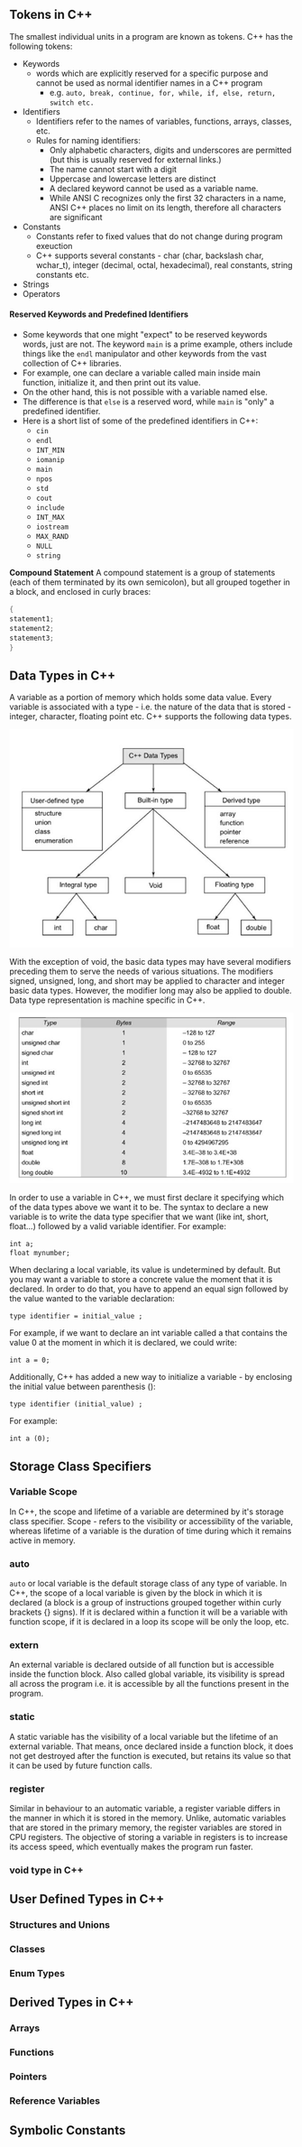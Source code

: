## Tokens in C++
The smallest individual units in a program are known as tokens. C++ has the following tokens: 

* Keywords
  * words which are explicitly reserved for a specific purpose and cannot be used as normal identifier names in a C++ program
      * e.g. ```auto, break, continue, for, while, if, else, return, switch etc.```
* Identifiers
  * Identifiers refer to the names of variables, functions, arrays, classes, etc.
  * Rules for naming identifiers:
    * Only alphabetic characters, digits and underscores are permitted (but this is usually reserved for external links.)
    * The name cannot start with a digit
    * Uppercase and lowercase letters are distinct
    * A declared keyword cannot be used as a variable name.
    * While ANSI C recognizes only the first 32 characters in a name, ANSI C++ places no limit on its length, therefore all characters are significant
* Constants
  * Constants refer to fixed values that do not change during program exeuction
  * C++ supports several constants - char (char, backslash char, wchar_t), integer (decimal, octal, hexadecimal), real constants, string constants etc.
* Strings
* Operators

#### Reserved Keywords and Predefined Identifiers
* Some keywords that one might "expect" to be reserved keywords words, just are not. The keyword ```main``` is a prime example, others include things like the ```endl``` manipulator and other keywords from the vast collection of C++ libraries. 
* For example, one can declare a variable called main inside main function, initialize it, and then print out its value. 
* On the other hand, this is not possible with a variable named else. 
* The difference is that ```else``` is a reserved word, while ```main``` is "only" a predefined identifier. 
* Here is a short list of some of the predefined identifiers in C++:
    * ```cin```
    * ```endl```
    * ```INT_MIN```
    * ```iomanip```
    * ```main```
    * ```npos```
    * ```std```
    * ```cout```
    * ```include```
    * ```INT_MAX```
    * ```iostream```
    * ```MAX_RAND```
    * ```NULL```
    * ```string```
   
**Compound Statement**
A compound statement is a group of statements (each of them terminated by its own semicolon), but all grouped together in a block, and enclosed in curly braces:

```C++
{ 
statement1; 
statement2; 
statement3; 
}
```

## Data Types in C++

A variable as a portion of memory which holds some data value. Every variable is associated with a type - i.e. the nature of the data that is stored - integer, character, floating point etc. C++ supports the following data types. 

![Data Types in C++](assets/data_types.jpg)

With the exception of void, the basic data types may have several modifiers preceding them to serve the needs of various situations. The modifiers signed, unsigned, long, and short may be applied to character and integer basic data types. However, the modifier long may also be applied to double. Data type representation is machine specific in C++.  

![Size and Range of Data Types](assets/size_range.jpg)

In order to use a variable in C++, we must first declare it specifying which of the data types above we want it to be. The syntax to declare a new variable is to write the data type specifier that we want (like int, short, float...) followed by a valid variable identifier. For example:

```
int a;
float mynumber;
```
When declaring a local variable, its value is undetermined by default. But you may want a variable to store a concrete value the moment that it is declared. In order to do that, you have to append an equal sign followed by the value wanted to the variable declaration:

```
type identifier = initial_value ; 
```

For example, if we want to declare an int variable called a that contains the value 0 at the moment in which it is declared, we could write:

```
int a = 0;
```

Additionally, C++ has added a new way to initialize a variable - by enclosing the initial value between parenthesis ():

```
type identifier (initial_value) ; 
```

For example:

```
int a (0); 
```

## Storage Class Specifiers

### Variable Scope

In C++, the scope and lifetime of a variable are determined by it's storage class specifier. Scope - refers to the visibility or accessibility of the variable, whereas lifetime of a variable is the duration of time during which it remains active in memory.

### auto
```auto``` or local variable is the default storage class of any type of variable. In C++, the scope of a local variable is given by the block in which it is declared (a block is a group of instructions grouped together within curly brackets {} signs). If it is declared within a function it will be a variable with function scope, if it is declared in a loop its scope will be only the loop, etc.

### extern
An external variable is declared outside of all function but is accessible inside the function block. Also called global variable, its visibility is spread all across the program i.e. it is accessible by all the functions present in the program.

### static
A static variable has the visibility of a local variable but the lifetime of an external variable. That means, once declared inside a function block, it does not get destroyed after the function is executed, but retains its value so that it can be used by future function calls.

### register
Similar in behaviour to an automatic variable, a register variable differs in the manner in which it is stored in the memory. Unlike, automatic variables that are stored in the primary memory, the register variables are stored in CPU registers. The objective of storing a variable in registers is to increase its access speed, which eventually makes the program run faster. 

### void type in C++

## User Defined Types in C++
### Structures and Unions
### Classes
### Enum Types


## Derived Types in C++
### Arrays
### Functions
### Pointers
### Reference Variables


## Symbolic Constants



